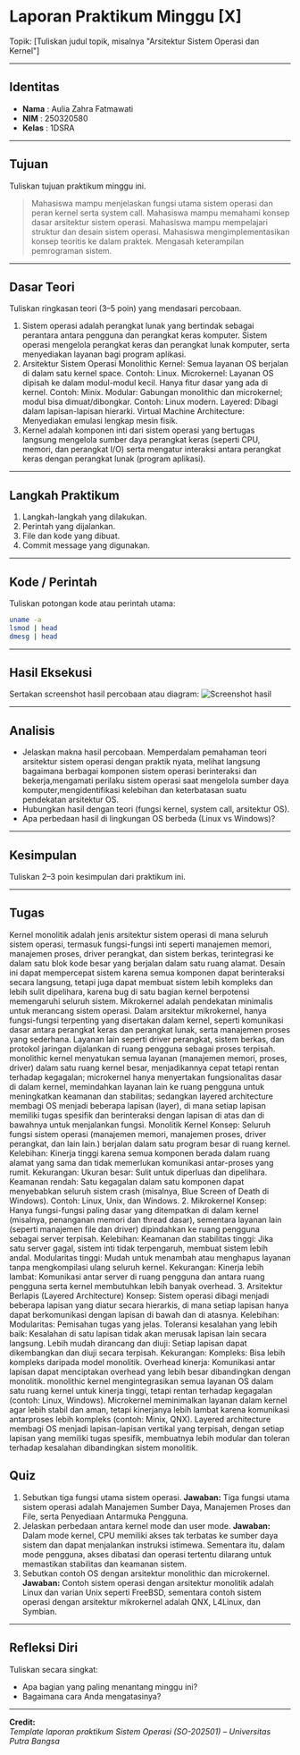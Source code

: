 
# Laporan Praktikum Minggu [X]
Topik: [Tuliskan judul topik, misalnya "Arsitektur Sistem Operasi dan Kernel"]

---

## Identitas
- **Nama**  : Aulia Zahra Fatmawati  
- **NIM**   : 250320580  
- **Kelas** : 1DSRA

---

## Tujuan
Tuliskan tujuan praktikum minggu ini.  
> Mahasiswa mampu menjelaskan fungsi utama sistem operasi dan peran kernel serta system call.
> Mahasiswa mampu memahami konsep dasar arsitektur sistem operasi.
> Mahasiswa mampu mempelajari struktur dan desain sistem operasi.
> Mahasiswa mengimplementasikan konsep teoritis ke dalam praktek.
> Mengasah keterampilan pemrograman sistem.
---

## Dasar Teori
Tuliskan ringkasan teori (3–5 poin) yang mendasari percobaan.
1. Sistem operasi adalah perangkat lunak yang bertindak sebagai perantara antara pengguna dan perangkat keras komputer. Sistem operasi mengelola perangkat keras dan perangkat lunak komputer, serta menyediakan layanan bagi program aplikasi.
2. Arsitektur Sistem Operasi
Monolithic Kernel: Semua layanan OS berjalan di dalam satu kernel space. Contoh: Linux.
Microkernel: Layanan OS dipisah ke dalam modul-modul kecil. Hanya fitur dasar yang ada di kernel. Contoh: Minix.
Modular: Gabungan monolithic dan microkernel; modul bisa dimuat/dibongkar. Contoh: Linux modern.
Layered: Dibagi dalam lapisan-lapisan hierarki.
Virtual Machine Architecture: Menyediakan emulasi lengkap mesin fisik.
3. Kernel adalah komponen inti dari sistem operasi yang bertugas langsung mengelola sumber daya perangkat keras (seperti CPU, memori, dan perangkat I/O) serta mengatur interaksi antara perangkat keras dengan perangkat lunak (program aplikasi).

---

## Langkah Praktikum
1. Langkah-langkah yang dilakukan.  
2. Perintah yang dijalankan.  
3. File dan kode yang dibuat.  
4. Commit message yang digunakan.

---

## Kode / Perintah
Tuliskan potongan kode atau perintah utama:
```bash
uname -a
lsmod | head
dmesg | head
```

---

## Hasil Eksekusi
Sertakan screenshot hasil percobaan atau diagram:
![Screenshot hasil](screenshots/example.png)

---

## Analisis
- Jelaskan makna hasil percobaan.
 Memperdalam pemahaman teori arsitektur sistem operasi dengan praktik nyata, melihat langsung bagaimana berbagai komponen sistem operasi berinteraksi dan bekerja,mengamati perilaku sistem operasi saat mengelola sumber daya komputer,mengidentifikasi kelebihan dan keterbatasan suatu pendekatan arsitektur OS.
- Hubungkan hasil dengan teori (fungsi kernel, system call, arsitektur OS).  
- Apa perbedaan hasil di lingkungan OS berbeda (Linux vs Windows)?  

---

## Kesimpulan
Tuliskan 2–3 poin kesimpulan dari praktikum ini.

---
## Tugas
Kernel monolitik adalah jenis arsitektur sistem operasi di mana seluruh sistem operasi, termasuk fungsi-fungsi inti seperti manajemen memori, manajemen proses, driver perangkat, dan sistem berkas, terintegrasi ke dalam satu blok kode besar yang berjalan dalam satu ruang alamat. Desain ini dapat mempercepat sistem karena semua komponen dapat berinteraksi secara langsung, tetapi juga dapat membuat sistem lebih kompleks dan lebih sulit dipelihara, karena bug di satu bagian kernel berpotensi memengaruhi seluruh sistem.
Mikrokernel adalah pendekatan minimalis untuk merancang sistem operasi. Dalam arsitektur mikrokernel, hanya fungsi-fungsi terpenting yang disertakan dalam kernel, seperti komunikasi dasar antara perangkat keras dan perangkat lunak, serta manajemen proses yang sederhana. Layanan lain seperti driver perangkat, sistem berkas, dan protokol jaringan dijalankan di ruang pengguna sebagai proses terpisah.
monolithic kernel menyatukan semua layanan (manajemen memori, proses, driver) dalam satu ruang kernel besar, menjadikannya cepat tetapi rentan terhadap kegagalan; microkernel hanya menyertakan fungsionalitas dasar di dalam kernel, memindahkan layanan lain ke ruang pengguna untuk meningkatkan keamanan dan stabilitas; sedangkan layered architecture membagi OS menjadi beberapa lapisan (layer), di mana setiap lapisan memiliki tugas spesifik dan berinteraksi dengan lapisan di atas dan di bawahnya untuk menjalankan fungsi. 
Monolitik Kernel
Konsep: Seluruh fungsi sistem operasi (manajemen memori, manajemen proses, driver perangkat, dan lain lain.) berjalan dalam satu program besar di ruang kernel. 
Kelebihan:
Kinerja tinggi karena semua komponen berada dalam ruang alamat yang sama dan tidak memerlukan komunikasi antar-proses yang rumit. 
Kekurangan:
Ukuran besar: Sulit untuk diperluas dan dipelihara. 
Keamanan rendah: Satu kegagalan dalam satu komponen dapat menyebabkan seluruh sistem crash (misalnya, Blue Screen of Death di Windows). 
Contoh: Linux, Unix, dan Windows. 
2. Mikrokernel
Konsep: Hanya fungsi-fungsi paling dasar yang ditempatkan di dalam kernel (misalnya, penanganan memori dan thread dasar), sementara layanan lain (seperti manajemen file dan driver) dipindahkan ke ruang pengguna sebagai server terpisah. 
Kelebihan:
Keamanan dan stabilitas tinggi: Jika satu server gagal, sistem inti tidak terpengaruh, membuat sistem lebih andal. 
Modularitas tinggi: Mudah untuk menambah atau menghapus layanan tanpa mengkompilasi ulang seluruh kernel. 
Kekurangan:
Kinerja lebih lambat: Komunikasi antar server di ruang pengguna dan antara ruang pengguna serta kernel membutuhkan lebih banyak overhead. 
3. Arsitektur Berlapis (Layered Architecture)
Konsep: Sistem operasi dibagi menjadi beberapa lapisan yang diatur secara hierarkis, di mana setiap lapisan hanya dapat berkomunikasi dengan lapisan di bawah dan di atasnya.
Kelebihan:
Modularitas: Pemisahan tugas yang jelas.
Toleransi kesalahan yang lebih baik: Kesalahan di satu lapisan tidak akan merusak lapisan lain secara langsung.
Lebih mudah dirancang dan diuji: Setiap lapisan dapat dikembangkan dan diuji secara terpisah.
Kekurangan:
Kompleks: Bisa lebih kompleks daripada model monolitik.
Overhead kinerja: Komunikasi antar lapisan dapat menciptakan overhead yang lebih besar dibandingkan dengan monolitik.
monolithic kernel mengintegrasikan semua layanan OS dalam satu ruang kernel untuk kinerja tinggi, tetapi rentan terhadap kegagalan (contoh: Linux, Windows). Microkernel meminimalkan layanan dalam kernel agar lebih stabil dan aman, tetapi kinerjanya lebih lambat karena komunikasi antarproses lebih kompleks (contoh: Minix, QNX). Layered architecture membagi OS menjadi lapisan-lapisan vertikal yang terpisah, dengan setiap lapisan yang memiliki tugas spesifik, membuatnya lebih modular dan toleran terhadap kesalahan dibandingkan sistem monolitik.
## Quiz
1. Sebutkan tiga fungsi utama sistem operasi.
   **Jawaban:** Tiga fungsi utama sistem operasi adalah Manajemen Sumber Daya, Manajemen Proses dan File, serta Penyediaan Antarmuka Pengguna.
2. Jelaskan perbedaan antara kernel mode dan user mode.
   **Jawaban:** Dalam mode kernel, CPU memiliki akses tak terbatas ke sumber daya sistem dan dapat menjalankan instruksi istimewa. Sementara itu, dalam mode pengguna, akses dibatasi dan operasi tertentu dilarang untuk memastikan stabilitas dan keamanan sistem. 
3. Sebutkan contoh OS dengan arsitektur monolithic dan microkernel.
   **Jawaban:** Contoh sistem operasi dengan arsitektur monolitik adalah Linux dan varian Unix seperti FreeBSD, sementara contoh sistem operasi dengan arsitektur mikrokernel adalah QNX, L4Linux, dan Symbian. 

---

## Refleksi Diri
Tuliskan secara singkat:
- Apa bagian yang paling menantang minggu ini?  
- Bagaimana cara Anda mengatasinya?  

---

**Credit:**  
_Template laporan praktikum Sistem Operasi (SO-202501) – Universitas Putra Bangsa_

